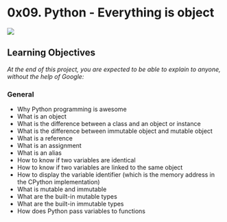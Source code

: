 # 0x09. Python - Everything is object

![](https://s3.amazonaws.com/intranet-projects-files/holbertonschool-higher-level_programming+/252/r_208403_QPSN8.jpg)

## Learning Objectives
*At the end of this project, you are expected to be able to explain to anyone, without the help of Google:*

### General
- Why Python programming is awesome
- What is an object
- What is the difference between a class and an object or instance
- What is the difference between immutable object and mutable object
- What is a reference
- What is an assignment
- What is an alias
- How to know if two variables are identical
- How to know if two variables are linked to the same object
- How to display the variable identifier (which is the memory address in the CPython implementation)
- What is mutable and immutable
- What are the built-in mutable types
- What are the built-in immutable types
- How does Python pass variables to functions